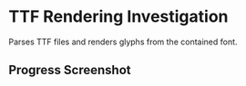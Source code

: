 # TTF Rendering Investigation

Parses TTF files and renders glyphs from the contained font.

## Progress Screenshot

[](!screenshot.png)
